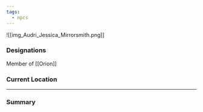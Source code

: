 ```yaml
---
tags:
  - npcs
---
```

![[img_Audri_Jessica_Mirrorsmith.png]]

### Designations
Member of [[Orion]]

### Current Location


___
### Summary


